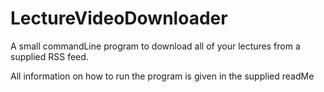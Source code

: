 # LectureVideoDownloader
A small commandLine program to download all of your lectures from a supplied RSS feed.

All information on how to run the program is given in the supplied readMe
